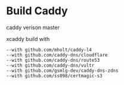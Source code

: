 # Build Caddy

caddy verison master

xcaddy build with

```
--with github.com/mholt/caddy-l4
--with github.com/caddy-dns/cloudflare
--with github.com/caddy-dns/route53
--with github.com/caddy-dns/vultr
--with github.com/gsmlg-dev/caddy-dns-zdns
--with github.com/ss098/certmagic-s3
```